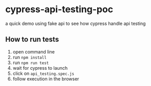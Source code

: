 # cypress-api-testing-poc
a quick demo using fake api to see how cypress handle api testing 

## How to run tests
1. open command line 
2. run ``` npm install ```
3. run ``` npm run test ```
4. wait for cypress to launch
5. click on ```api_testing.spec.js```
6. follow execution in the browser
